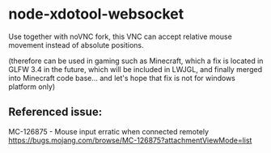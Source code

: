 # node-xdotool-websocket

Use together with noVNC fork, this VNC can accept relative mouse movement instead of absolute positions.

(therefore can be used in gaming such as Minecraft, which a fix is located in GLFW 3.4 in the future, which will be included in LWJGL, and finally merged into Minecraft code base... and let's hope that fix is not for windows platform only)

## Referenced issue:
MC-126875 - Mouse input erratic when connected remotely
https://bugs.mojang.com/browse/MC-126875?attachmentViewMode=list
